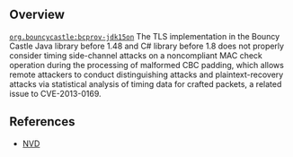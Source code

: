 ## Overview
[`org.bouncycastle:bcprov-jdk15on`](http://search.maven.org/#search%7Cga%7C1%7Ca%3A%22bcprov-jdk15on%22)
The TLS implementation in the Bouncy Castle Java library before 1.48 and C# library before 1.8 does not properly consider timing side-channel attacks on a noncompliant MAC check operation during the processing of malformed CBC padding, which allows remote attackers to conduct distinguishing attacks and plaintext-recovery attacks via statistical analysis of timing data for crafted packets, a related issue to CVE-2013-0169.

## References
- [NVD](https://web.nvd.nist.gov/view/vuln/detail?vulnId=CVE-2013-1624)